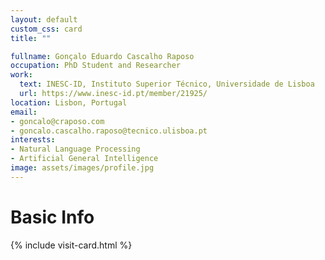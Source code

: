```yaml
---
layout: default
custom_css: card
title: ""

fullname: Gonçalo Eduardo Cascalho Raposo
occupation: PhD Student and Researcher
work:
  text: INESC-ID, Instituto Superior Técnico, Universidade de Lisboa
  url: https://www.inesc-id.pt/member/21925/
location: Lisbon, Portugal
email:
- goncalo@craposo.com
- goncalo.cascalho.raposo@tecnico.ulisboa.pt
interests:
- Natural Language Processing
- Artificial General Intelligence
image: assets/images/profile.jpg
---
```


# Basic Info

{% include visit-card.html %}
